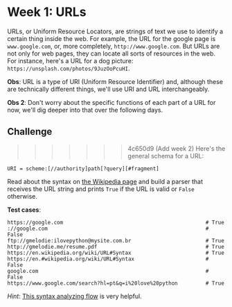 # Week 1: URLs

URLs, or Uniform Resource Locators, are strings of text we use to identify a certain thing inside the web. For example, the URL for the google page is `www.google.com`, or, more completely, `http://www.google.com`. But URLs are not only for web pages, they can locate all sorts of resources in the web. For instance, here's a URL for a dog picture: `https://unsplash.com/photos/9JuzOoPcuHI`.

**Obs**: URL is a type of URI (Uniform Resource Identifier) and, although these are technically different things, we'll use URI and URL interchangeably.

**Obs 2**: Don't worry about the specific functions of each part of a URL for now, we'll dig deeper into that over the following days.

## Challenge
>>>>>>> 4c650d9 (Add week 2)
Here's the general schema for a URL:
```
URI = scheme:[//authority]path[?query][#fragment]
```
Read about the syntax on [the Wikipedia page](https://en.wikipedia.org/wiki/URL#Syntax) and build a parser that receives the URL string and prints `True` if the URL is valid or `False` otherwise.

**Test cases**:
```
https://google.com                                              # True
://google.com                                                   # False
ftp://gmelodie:ilovepython@mysite.com.br                        # True
http://gmelodie.me/resume.pdf                                   # True
https://en.wikipedia.org/wiki/URL#Syntax                        # True
https://en.#wikipedia.org/wiki/URL#Syntax                       # False
google.com                                                      # False
https://www.google.com/search?hl=pt&q=i%20love%20python         # True
```

*Hint*: [This syntax analyzing flow](https://en.wikipedia.org/wiki/URL#/media/File:URI_syntax_diagram.svg) is very helpful.

